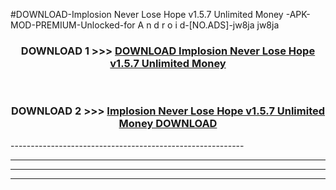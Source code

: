 #DOWNLOAD-Implosion Never Lose Hope v1.5.7 Unlimited Money -APK-MOD-PREMIUM-Unlocked-for A n d r o i d-[NO.ADS]-jw8ja jw8ja 



<div align="center">

<h3>DOWNLOAD 1 >>> <a href="https://getmod2.web.app/?judul=Implosion Never Lose Hope v1.5.7 Unlimited Money ">DOWNLOAD Implosion Never Lose Hope v1.5.7 Unlimited Money </a></h3><br>

<h3>DOWNLOAD 2 >>> <a href="https://getmod2.web.app/?judul=Implosion Never Lose Hope v1.5.7 Unlimited Money ">Implosion Never Lose Hope v1.5.7 Unlimited Money  DOWNLOAD </a></h3>

</div>
----------------------------------------------------------

----------------------------------------------------------

----------------------------------------------------------

----------------------------------------------------------



